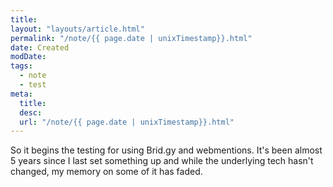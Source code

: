 ```yaml
---
title: 
layout: "layouts/article.html"
permalink: "/note/{{ page.date | unixTimestamp}}.html"
date: Created
modDate: 
tags:
  - note
  - test
meta:
  title: 
  desc: 
  url: "/note/{{ page.date | unixTimestamp}}.html"
---
```


So it begins the testing for using Brid.gy and webmentions. It's been almost 5 years since I last set something up and while the underlying tech hasn't changed, my memory on some of it has faded.

<a href="https://brid.gy/publish/mastodon"></a>
<a href="https://brid.gy/publish/bluesky"></a>

